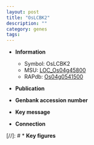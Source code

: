 ```yaml
---
layout: post
title: "OsLCBK2"
description: ""
category: genes
tags: 
---
```


* **Information**  
    + Symbol: OsLCBK2  
    + MSU: [LOC_Os04g45800](http://rice.uga.edu/cgi-bin/ORF_infopage.cgi?orf=LOC_Os04g45800)  
    + RAPdb: [Os04g0541500](http://rapdb.dna.affrc.go.jp/viewer/gbrowse_details/irgsp1?name=Os04g0541500)  

* **Publication**  

* **Genbank accession number**  

* **Key message**  

* **Connection**  

[//]: # * **Key figures**  


